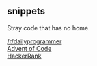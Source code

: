 ## snippets
Stray code that has no home.  
  
[/r/dailyprogrammer](https://www.reddit.com/r/dailyprogrammer)  
[Advent of Code](adventofcode.com)  
[HackerRank](https://www.hackerrank.com/)
